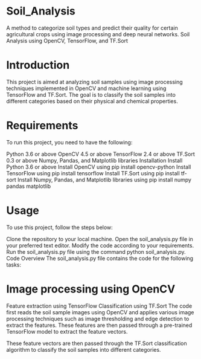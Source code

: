 # Soil_Analysis
A method to categorize soil types and predict their quality for certain agricultural crops using image processing and deep neural networks.
Soil Analysis using OpenCV, TensorFlow, and TF.Sort
# Introduction
This project is aimed at analyzing soil samples using image processing techniques implemented in OpenCV and machine learning using TensorFlow and TF.Sort. The goal is to classify the soil samples into different categories based on their physical and chemical properties.

# Requirements
To run this project, you need to have the following:

Python 3.6 or above
OpenCV 4.5 or above
TensorFlow 2.4 or above
TF.Sort 0.3 or above
Numpy, Pandas, and Matplotlib libraries
Installation
Install Python 3.6 or above
Install OpenCV using pip install opencv-python
Install TensorFlow using pip install tensorflow
Install TF.Sort using pip install tf-sort
Install Numpy, Pandas, and Matplotlib libraries using pip install numpy pandas matplotlib

# Usage
To use this project, follow the steps below:

Clone the repository to your local machine.
Open the soil_analysis.py file in your preferred text editor.
Modify the code according to your requirements.
Run the soil_analysis.py file using the command python soil_analysis.py.
Code Overview
The soil_analysis.py file contains the code for the following tasks:

# Image processing using OpenCV
Feature extraction using TensorFlow
Classification using TF.Sort
The code first reads the soil sample images using OpenCV and applies various image processing techniques such as image thresholding and edge detection to extract the features. These features are then passed through a pre-trained TensorFlow model to extract the feature vectors.

These feature vectors are then passed through the TF.Sort classification algorithm to classify the soil samples into different categories.